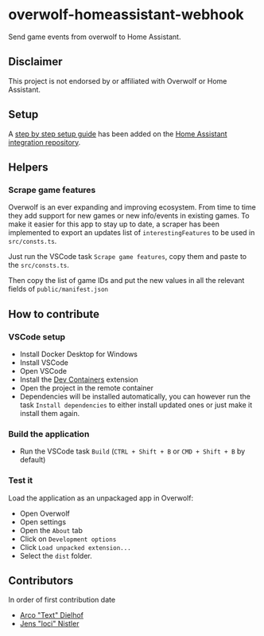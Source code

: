 # overwolf-homeassistant-webhook

Send game events from overwolf to Home Assistant.

## Disclaimer

This project is not endorsed by or affiliated with Overwolf or Home Assistant.

## Setup

A [step by step setup guide](https://github.com/lociii/homeassistant-overwolf-status/blob/main/info.md) has been added on the [Home Assistant integration repository](https://github.com/lociii/homeassistant-overwolf-status).

## Helpers

### Scrape game features

Overwolf is an ever expanding and improving ecosystem. From time to time they add support for new games or new info/events in existing games.
To make it easier for this app to stay up to date, a scraper has been implemented to export an updates list of `interestingFeatures` to be used in `src/consts.ts`.

Just run the VSCode task `Scrape game features`, copy them and paste to the `src/consts.ts`.

Then copy the list of game IDs and put the new values in all the relevant fields of `public/manifest.json`

## How to contribute

### VSCode setup

-   Install Docker Desktop for Windows
-   Install VSCode
-   Open VSCode
-   Install the [Dev Containers](https://marketplace.visualstudio.com/items?itemName=ms-vscode-remote.remote-containers) extension
-   Open the project in the remote container
-   Dependencies will be installed automatically, you can however run the task `Install dependencies` to either install updated ones or just make it install them again.

### Build the application

-   Run the VSCode task `Build` (`CTRL + Shift + B` or `CMD + Shift + B` by default)

### Test it

Load the application as an unpackaged app in Overwolf:

-   Open Overwolf
-   Open settings
-   Open the `About` tab
-   Click on `Development options`
-   Click `Load unpacked extension...`
-   Select the `dist` folder.

## Contributors

In order of first contribution date

-   [Arco "Text" Dielhof](https://github.com/Arco-Dielhof)
-   [Jens "loci" Nistler](https://github.com/lociii)
